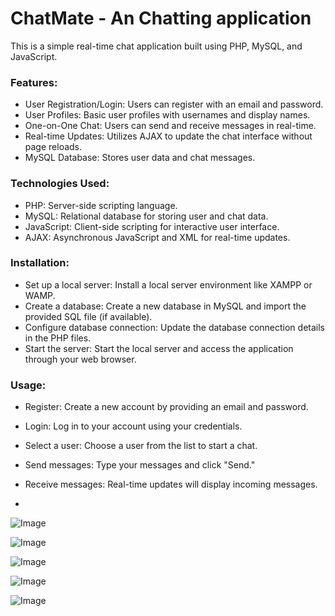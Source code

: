 
# ChatMate - An Chatting application
This is a simple real-time chat application built using PHP, MySQL, and JavaScript.

### Features:

- User Registration/Login: Users can register with an email and password.
- User Profiles: Basic user profiles with usernames and display names.
- One-on-One Chat: Users can send and receive messages in real-time.
- Real-time Updates: Utilizes AJAX to update the chat interface without page reloads.
- MySQL Database: Stores user data and chat messages.

### Technologies Used:

- PHP: Server-side scripting language.
- MySQL: Relational database for storing user and chat data.
- JavaScript: Client-side scripting for interactive user interface.
- AJAX: Asynchronous JavaScript and XML for real-time updates.

### Installation:

- Set up a local server: Install a local server environment like XAMPP or WAMP.
- Create a database: Create a new database in MySQL and import the provided SQL file (if available).
- Configure database connection: Update the database connection details in the PHP files.
- Start the server: Start the local server and access the application through your web browser.

### Usage:

- Register: Create a new account by providing an email and password.
- Login: Log in to your account using your credentials.
- Select a user: Choose a user from the list to start a chat.
- Send messages: Type your messages and click "Send."
- Receive messages: Real-time updates will display incoming messages.

- 
![Image](https://github.com/user-attachments/assets/87ab32f7-3792-491e-b444-7df4734cde7d)

![Image](https://github.com/user-attachments/assets/edff6c89-c971-43a6-a0e2-5b4888d9dd26)

![Image](https://github.com/user-attachments/assets/501d535d-b4d0-47e8-8c47-72759409e36d)

![Image](https://github.com/user-attachments/assets/c3cb22c2-3b0d-42f7-bd45-d0af4ced4596)

![Image](https://github.com/user-attachments/assets/4d7b5c09-12eb-4610-8b24-b1bcdddf4231)


  
